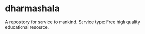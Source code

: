 # dharmashala
A repository for service to mankind. Service type: Free high quality educational resource.
